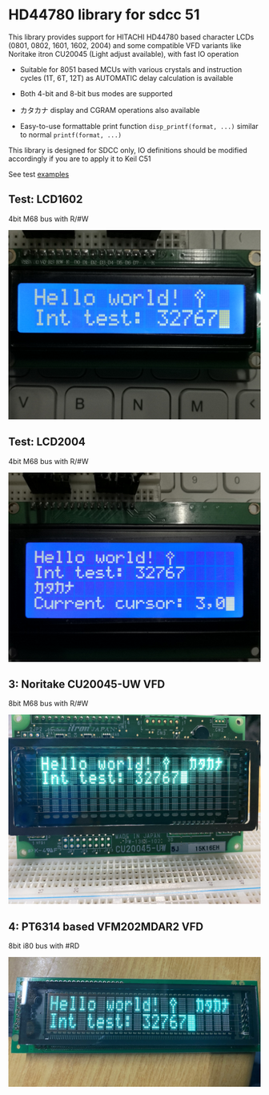 # HD44780 library for sdcc 51

This library provides support for HITACHI HD44780 based character LCDs (0801, 0802, 1601, 1602, 2004) and some compatible VFD variants like Noritake itron CU20045 (Light adjust available), with fast IO operation

+ Suitable for 8051 based MCUs with various crystals and instruction cycles (1T, 6T, 12T) as AUTOMATIC delay calculation is available

+ Both 4-bit and 8-bit bus modes are supported

+ カタカナ display and CGRAM operations also available

+ Easy-to-use formattable print function `disp_printf(format, ...)` similar to normal `printf(format, ...)`

This library is designed for SDCC only, IO definitions should be modified accordingly if you are to apply it to Keil C51

See test [examples](examples/)

## Test: LCD1602

4bit M68 bus with R/#W

![](images/test1602.jpg)

## Test: LCD2004

4bit M68 bus with R/#W

![](images/test2004.jpg)

## 3: Noritake CU20045-UW VFD

8bit M68 bus with R/#W

![](images/vfd2004.jpg)

## 4: PT6314 based VFM202MDAR2 VFD 

8bit i80 bus with #RD

![](images/vfd2002.jpg)